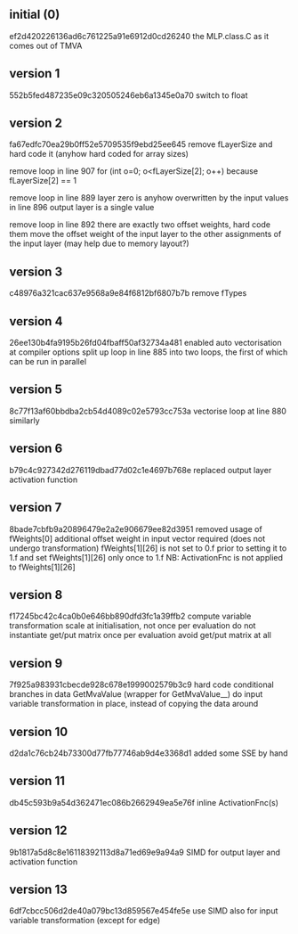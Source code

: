 initial (0)
-----------

ef2d420226136ad6c761225a91e6912d0cd26240
the MLP.class.C as it comes out of TMVA

version 1
---------

552b5fed487235e09c320505246eb6a1345e0a70
switch to float

version 2
---------

fa67edfc70ea29b0ff52e5709535f9ebd25ee645
remove fLayerSize and hard code it (anyhow hard coded for array sizes)

remove loop in line 907
  for (int o=0; o<fLayerSize[2]; o++)
  because fLayerSize[2] == 1

remove loop in line 889
  layer zero is anyhow overwritten by the input values in line 896
  output layer is a single value

remove loop in line 892
  there are exactly two offset weights, hard code them
  move the offset weight of the input layer to the other assignments of the input layer (may help due to memory layout?)

version 3
---------

c48976a321cac637e9568a9e84f6812bf6807b7b
remove fTypes

version 4
---------

26ee130b4fa9195b26fd04fbaff50af32734a481
enabled auto vectorisation at compiler options
split up loop in line 885 into two loops, the first of which can be run in parallel

version 5
---------

8c77f13af60bbdba2cb54d4089c02e5793cc753a
vectorise loop at line 880 similarly

version 6
---------

b79c4c927342d276119dbad77d02c1e4697b768e
replaced output layer activation function

version 7
---------

8bade7cbfb9a20896479e2a2e906679ee82d3951
removed usage of fWeights[0]
additional offset weight in input vector required (does not undergo transformation)
fWeights[1][26] is not set to 0.f prior to setting it to 1.f
and set fWeights[1][26] only once to 1.f
NB: ActivationFnc is not applied to fWeights[1][26]

version 8
---------

f17245bc42c4ca0b0e646bb890dfd3fc1a39ffb2
compute variable transformation scale at initialisation, not once per evaluation
do not instantiate get/put matrix once per evaluation
avoid get/put matrix at all

version 9
---------

7f925a983931cbecde928c678e1999002579b3c9
hard code conditional branches in data GetMvaValue (wrapper for GetMvaValue__)
do input variable transformation in place, instead of copying the data around

version 10
----------

d2da1c76cb24b73300d77fb77746ab9d4e3368d1
added some SSE by hand

version 11
----------

db45c593b9a54d362471ec086b2662949ea5e76f
inline ActivationFnc(s)

version 12
----------

9b1817a5d8c8e16118392113d8a71ed69e9a94a9
SIMD for output layer and activation function

version 13
----------

6df7cbcc506d2de40a079bc13d859567e454fe5e
use SIMD also for input variable transformation (except for edge)
